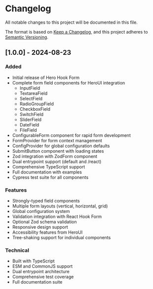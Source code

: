 # Changelog

All notable changes to this project will be documented in this file.

The format is based on [Keep a Changelog](https://keepachangelog.com/en/1.0.0/),
and this project adheres to [Semantic Versioning](https://semver.org/spec/v2.0.0.html).

## [1.0.0] - 2024-08-23

### Added

- Initial release of Hero Hook Form
- Complete form field components for HeroUI integration
  - InputField
  - TextareaField
  - SelectField
  - RadioGroupField
  - CheckboxField
  - SwitchField
  - SliderField
  - DateField
  - FileField
- ConfigurableForm component for rapid form development
- FormProvider for form context management
- ConfigProvider for global configuration defaults
- SubmitButton component with loading states
- Zod integration with ZodForm component
- Dual entrypoint support (default and /react)
- Comprehensive TypeScript support
- Full documentation with examples
- Cypress test suite for all components

### Features

- Strongly-typed field components
- Multiple form layouts (vertical, horizontal, grid)
- Global configuration system
- Validation integration with React Hook Form
- Optional Zod schema validation
- Responsive design support
- Accessibility features from HeroUI
- Tree-shaking support for individual components

### Technical

- Built with TypeScript
- ESM and CommonJS support
- Dual entrypoint architecture
- Comprehensive test coverage
- Full documentation suite
